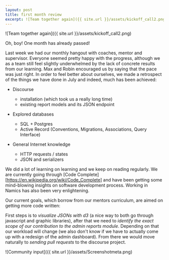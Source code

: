 ```yaml
---
layout: post
title: first month review
excerpt: ![Team together again]({{ site.url }}/assets/kickoff_call2.png)
---
```


![Team together again]({{ site.url }}/assets/kickoff_call2.png)

Oh, boy! One month has already passed!

Last week we had our monthly hangout with coaches, mentor and supervisor. Everyone seemed pretty happy with the progress, although we as a team still feel slightly underwhelmed by the lack of concrete results from our learning. Max and Robin encouraged us by saying that the pace was just right. In order to feel better about ourselves, we made a retrospect of the things we have done in July and indeed, much has been achieved:

* Discourse
    * installation (which took us a really long time)
    * existing report models and its JSON endpoint

* Explored databases
    * SQL + Postgres
    * Active Record (Conventions, Migrations, Associations, Query Interface)

* General Internet knowledge
    * HTTP requests / states
    * JSON and serializers

We did a lot of learning on learning and we keep on reading regularly. We are currently going through [Code Complete][https://en.wikipedia.org/wiki/Code_Complete] and have been getting some mind-blowing insights on software development process. Working in Namics has also been very enlightening.

Our current goals, which borrow from our mentors curriculum, are aimed on getting more code written:

First steps is to *visualize JSONs with d3* (a nice way to both go through javascript and graphic libraries), after that we need to *identify the exact scope of our contribution to the admin reports module*. Depending on that our workload will change (we also don't know if we have to actually come up with a redesign of the admin dashboard). From there we would move naturally to *sending pull requests* to the discourse project.







![Community input]({{ site.url }}/assets/Screenshotmeta.png)
